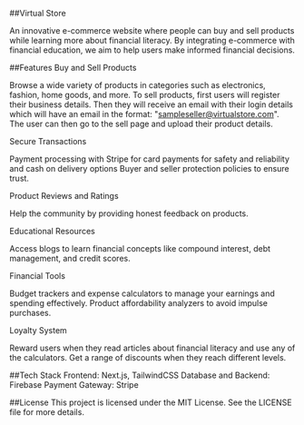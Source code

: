 



##Virtual Store

An innovative e-commerce website where people can buy and sell products while learning more about financial literacy. By integrating e-commerce with financial education, we aim to help users make informed financial decisions.

##Features
Buy and Sell Products

Browse a wide variety of products in categories such as electronics, fashion, home goods, and more.
To sell products, first users will register their business details. Then they will receive an email with their login details which will have an email in the format:
"sampleseller@virtualstore.com". 
The user can then go to the sell page and upload their product details.


Secure Transactions

Payment processing with Stripe for card payments for safety and reliability and cash on delivery options
Buyer and seller protection policies to ensure trust.

Product Reviews and Ratings

Help the community by providing honest feedback on products.

Educational Resources

Access blogs to learn financial concepts like compound interest, debt management, and credit scores.

Financial Tools

Budget trackers and expense calculators to manage your earnings and spending effectively.
Product affordability analyzers to avoid impulse purchases.

Loyalty System

Reward users when they read articles about financial literacy and use any of the calculators.
Get a range of discounts when they reach different levels.

##Tech Stack
Frontend: Next.js, TailwindCSS
Database and Backend: Firebase
Payment Gateway: Stripe

##License
This project is licensed under the MIT License. See the LICENSE file for more details.







